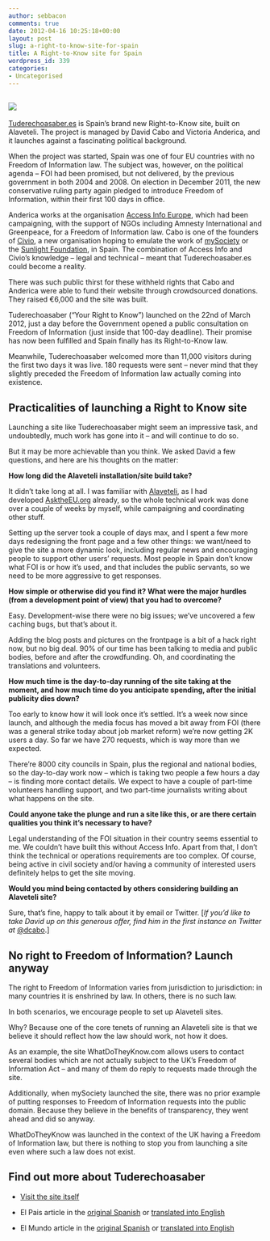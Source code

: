 ```yaml
---
author: sebbacon
comments: true
date: 2012-04-16 10:25:18+00:00
layout: post
slug: a-right-to-know-site-for-spain
title: A Right-to-Know site for Spain
wordpress_id: 339
categories:
- Uncategorised
---
```


## ![](http://diy.mysociety.org/wp-content/uploads/2012/04/tuderechoasaber.jpg)


[Tuderechoasaber.es](http://www.tuderechoasaber.es/) is Spain’s brand new Right-to-Know site, built on Alaveteli. The project is managed by David Cabo and Victoria Anderica, and it launches against a fascinating political background.

When the project was started, Spain was one of four EU countries with no Freedom of Information law. The subject was, however, on the political agenda – FOI had been promised, but not delivered, by the previous government in both 2004 and 2008. On election in December 2011, the new conservative ruling party again pledged to introduce Freedom of Information, within their first 100 days in office.

Anderica works at the organisation [Access Info Europe](http://www.access-info.org/), which had been campaigning, with the support of NGOs including Amnesty International and Greenpeace, for a Freedom of Information law. Cabo is one of the founders of [Civio](http://www.civio.es/), a new organisation hoping to emulate the work of [mySociety](http://www.mysociety.org/) or the [Sunlight Foundation](http://sunlightfoundation.com/), in Spain. The combination of Access Info and Civio’s knowledge – legal and technical – meant that Tuderechoasaber.es could become a reality.

There was such public thirst for these withheld rights that Cabo and Anderica were able to fund their website through crowdsourced donations. They raised €6,000 and the site was built.

Tuderechoasaber (“Your Right to Know”) launched on the 22nd of March 2012, just a day before the Government opened a public consultation on Freedom of Information (just inside that 100-day deadline). Their promise has now been fulfilled and Spain finally has its Right-to-Know law.

Meanwhile, Tuderechoasaber welcomed more than 11,000 visitors during the first two days it was live. 180 requests were sent – never mind that they slightly preceded the Freedom of Information law actually coming into existence.


## Practicalities of launching a Right to Know site


Launching a site like Tuderechoasaber might seem an impressive task, and undoubtedly, much work has gone into it – and will continue to do so.

But it may be more achievable than you think. We asked David a few questions, and here are his thoughts on the matter:

**How long did the Alaveteli installation/site build take?**

It didn’t take long at all. I was familiar with [Alaveteli](http://www.alaveteli.org/), as I had developed [AsktheEU.org](http://www.asktheeu.org/) already, so the whole technical work was done over a couple of weeks by myself, while campaigning and coordinating other stuff.

Setting up the server took a couple of days max, and I spent a few more days redesigning the front page and a few other things: we want/need to give the site a more dynamic look, including regular news and encouraging people to support other users’ requests. Most people in Spain don’t know what FOI is or how it’s used, and that includes the public servants, so we need to be more aggressive to get responses.

**How simple or otherwise did you find it? What were the major hurdles (from a development point of view) that you had to overcome?**

Easy. Development-wise there were no big issues; we’ve uncovered a few caching bugs, but that’s about it.

Adding the blog posts and pictures on the frontpage is a bit of a hack right now, but no big deal. 90% of our time has been talking to media and public bodies, before and after the crowdfunding. Oh, and coordinating the translations and volunteers.

**How much time is the day-to-day running of the site taking at the moment, and how much time do you anticipate spending, after the initial publicity dies down?**

Too early to know how it will look once it’s settled. It’s a week now since launch, and although the media focus has moved a bit away from FOI (there was a general strike today about job market reform) we’re now getting 2K users a day. So far we have 270 requests, which is way more than we expected.

There’re 8000 city councils in Spain, plus the regional and national bodies, so the day-to-day work now – which is taking two people a few hours a day – is finding more contact details. We expect to have a couple of part-time volunteers handling support, and two part-time journalists writing about what happens on the site.

**Could anyone take the plunge and run a site like this, or are there certain qualities you think it’s necessary to have?**

Legal understanding of the FOI situation in their country seems essential to me. We couldn’t have built this without Access Info. Apart from that, I don’t think the technical or operations requirements are too complex. Of course, being active in civil society and/or having a community of interested users definitely helps to get the site moving.

**Would you mind being contacted by others considering building an Alaveteli site?**

Sure, that’s fine, happy to talk about it by email or Twitter. [_If you’d like to take David up on this generous offer, find him in the first instance on Twitter at_ [@dcabo](https://twitter.com/#%21/dcabo).]


## No right to Freedom of Information? Launch anyway


The right to Freedom of Information varies from jurisdiction to jurisdiction: in many countries it is enshrined by law. In others, there is no such law.

In both scenarios, we encourage people to set up Alaveteli sites.

Why? Because one of the core tenets of running an Alaveteli site is that we believe it should reflect how the law should work, not how it does.

As an example, the site WhatDoTheyKnow.com allows users to contact several bodies which are not actually subject to the UK’s Freedom of Information Act – and many of them do reply to requests made through the site.

Additionally, when mySociety launched the site, there was no prior example of putting responses to Freedom of Information requests into the public domain. Because they believe in the benefits of transparency, they went ahead and did so anyway.

WhatDoTheyKnow was launched in the context of the UK having a Freedom of Information law, but there is nothing to stop you from launching a site even where such a law does not exist.


## Find out more about Tuderechoasaber





	
  * [Visit the site itself](http://tuderechoasaber.es/)

	
  * El Pais article in the [original Spanish](http://politica.elpais.com/politica/2012/03/22/actualidad/1332442382_587760.html) or [translated into English](http://translate.google.com/translate?sl=es&tl=en&js=n&prev=_t&hl=en&ie=UTF-8&layout=2&eotf=1&u=http%3A%2F%2Fpolitica.elpais.com%2Fpolitica%2F2012%2F03%2F22%2Factualidad%2F1332442382_587760.html)

	
  * El Mundo article in the [original Spanish](http://www.elmundo.es/elmundo/2012/03/22/navegante/1332412363.html) or [translated into English](http://translate.google.com/translate?sl=es&tl=en&js=n&prev=_t&hl=en&ie=UTF-8&layout=2&eotf=1&u=http%3A%2F%2Fwww.elmundo.es%2Felmundo%2F2012%2F03%2F22%2Fnavegante%2F1332412363.html)



